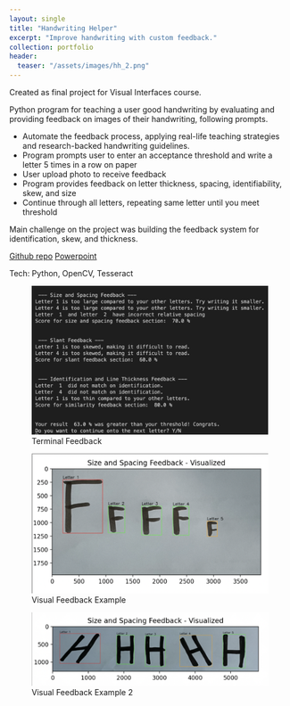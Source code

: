 ```yaml
---
layout: single
title: "Handwriting Helper"
excerpt: "Improve handwriting with custom feedback."
collection: portfolio
header:
  teaser: "/assets/images/hh_2.png"
---
```



Created as final project for Visual Interfaces course.

Python program for teaching a user good handwriting by evaluating and providing feedback on images of their handwriting, following prompts.

- Automate the feedback process, applying real-life teaching strategies and research-backed handwriting guidelines.
- Program prompts user to enter an acceptance threshold and write a letter 5 times in a row on paper
- User upload photo to receive feedback
- Program provides feedback on letter thickness, spacing, identifiability, skew, and size
- Continue through all letters, repeating same letter until you meet threshold

Main challenge on the project was building the feedback system for identification, skew, and thickness.

[Github repo](https://github.com/jordenjoe/writinghelper)
[Powerpoint](https://github.com/jordenjoe/writinghelper/blob/main/HandwritingHelper%20(1).pdf)

Tech: Python, OpenCV, Tesseract

 <figure>
    <img src='/assets/images/hh_1.png'>
    <figcaption>Terminal Feedback</figcaption>
</figure>
 <figure>
    <img src='/assets/images/hh_2.png'>
    <figcaption>Visual Feedback Example</figcaption>
</figure>
 <figure>
    <img src='/assets/images/hh_3.png'>
    <figcaption>Visual Feedback Example 2</figcaption>
</figure>